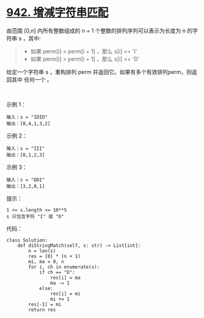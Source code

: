 # [942. 增减字符串匹配](https://leetcode.cn/problems/di-string-match/)

由范围 [0,n] 内所有整数组成的 n + 1 个整数的排列序列可以表示为长度为 n 的字符串 s ，其中:

>- 如果 perm[i] < perm[i + 1] ，那么 s[i] == 'I' 
>- 如果 perm[i] > perm[i + 1] ，那么 s[i] == 'D' 

给定一个字符串 s ，重构排列 perm 并返回它。如果有多个有效排列perm，则返回其中 任何一个 。

 

示例 1：
```
输入：s = "IDID"
输出：[0,4,1,3,2]
```
示例 2：
```
输入：s = "III"
输出：[0,1,2,3]
```
示例 3：
```
输入：s = "DDI"
输出：[3,2,0,1]
```

提示：
```
1 <= s.length <= 10**5
s 只包含字符 "I" 或 "D"
```

代码：
```python3
class Solution:
    def diStringMatch(self, s: str) -> List[int]:
        n = len(s)
        res = [0] * (n + 1)
        mi, ma = 0, n
        for i, ch in enumerate(s):
            if ch == "D":
                res[i] = ma
                ma -= 1
            else:
                res[i] = mi
                mi += 1
        res[-1] = mi
        return res
```